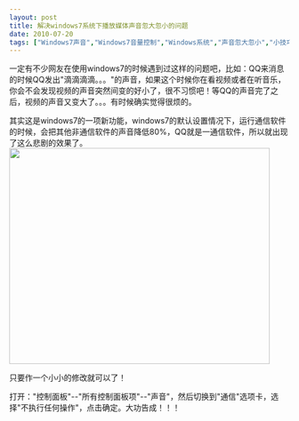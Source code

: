 ```yaml
---
layout: post
title: 解决windows7系统下播放媒体声音忽大忽小的问题		
date: 2010-07-20
tags: ["Windows7声音","Windows7音量控制","Windows系统","声音忽大忽小","小技巧"]
---
```


一定有不少网友在使用windows7的时候遇到过这样的问题吧，比如：QQ来消息的时候QQ发出"滴滴滴滴。。。"的声音，如果这个时候你在看视频或者在听音乐，你会不会发现视频的声音突然间变的好小了，很不习惯吧！等QQ的声音完了之后，视频的声音又变大了。。。有时候确实觉得很烦的。

其实这是windows7的一项新功能，windows7的默认设置情况下，运行通信软件的时候，会把其他非通信软件的声音降低80%，QQ就是一通信软件，所以就出现了这么悲剧的效果了。
<a href="windows7-sound.gif"><img class="alignnone size-full wp-image-268" title="windows7 sound" src="http://www.saqqdy.com/wp-content/uploads/2010/09/windows7-sound.gif" alt="" width="468" height="389" /></a>

只要作一个小小的修改就可以了！

打开："控制面板"--"所有控制面板项"--"声音"，然后切换到"通信"选项卡，选择"不执行任何操作"，点击确定。大功告成！！！		